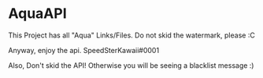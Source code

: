 # AquaAPI

This Project has all "Aqua" Links/Files.
Do not skid the watermark, please :C

Anyway, enjoy the api. SpeedSterKawaii#0001

Also, Don't skid the API! Otherwise you 
will be seeing a blacklist message :)
